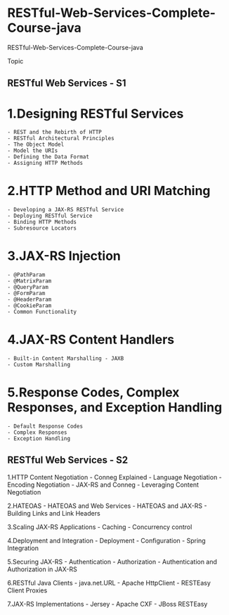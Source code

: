# RESTful-Web-Services-Complete-Course-java
RESTful-Web-Services-Complete-Course-java

Topic
##  RESTful Web Services - S1

# 1.Designing RESTful Services
	- REST and the Rebirth of HTTP
	- RESTful Architectural Principles
	- The Object Model
	- Model the URIs
	- Defining the Data Format
	- Assigning HTTP Methods

# 2.HTTP Method and URI Matching
	- Developing a JAX-RS RESTful Service
	- Deploying RESTful Service
	- Binding HTTP Methods
	- Subresource Locators
	
# 3.JAX-RS Injection
	- @PathParam
	- @MatrixParam
	- @QueryParam
	- @FormParam
	- @HeaderParam
	- @CookieParam
	- Common Functionality
	
# 4.JAX-RS Content Handlers
	- Built-in Content Marshalling - JAXB
	- Custom Marshalling
	
# 5.Response Codes, Complex Responses, and Exception Handling
	- Default Response Codes
	- Complex Responses
	- Exception Handling
	

## RESTful Web Services - S2 
1.HTTP Content Negotiation
	- Conneg Explained
	- Language Negotiation
	- Encoding Negotiation
	- JAX-RS and Conneg
	- Leveraging Content Negotiation
	
2.HATEOAS
	- HATEOAS and Web Services
	- HATEOAS and JAX-RS
	- Building Links and Link Headers

3.Scaling JAX-RS Applications
	- Caching
	- Concurrency control
	
4.Deployment and Integration
	- Deployment
	- Configuration
	- Spring Integration
	
5.Securing JAX-RS
	- Authentication
	- Authorization
	- Authentication and Authorization in JAX-RS

6.RESTful Java Clients
	- java.net.URL
	- Apache HttpClient
	- RESTEasy Client Proxies
	
7.JAX-RS Implementations
	- Jersey
	- Apache CXF
	- JBoss RESTEasy
